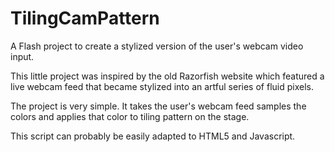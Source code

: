 TilingCamPattern
================

A Flash project to create a stylized version of the user's webcam video input.

This little project was inspired by the old Razorfish website which featured a live webcam feed that became stylized into an artful series of fluid pixels.

The project is very simple.  It takes the user's webcam feed samples the colors and applies that color to tiling pattern on the stage.  

This script can probably be easily adapted to HTML5 and Javascript.
